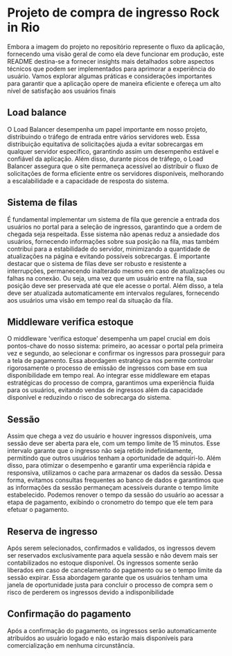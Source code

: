 
# Projeto de compra de ingresso Rock in Rio

Embora a imagem do projeto no repositório represente o fluxo da aplicação, fornecendo uma visão geral de como ela deve funcionar em produção, este README destina-se a fornecer insights mais detalhados sobre aspectos técnicos que podem ser implementados para aprimorar a experiência do usuário. Vamos explorar algumas práticas e considerações importantes para garantir que a aplicação opere de maneira eficiente e ofereça um alto nível de satisfação aos usuários finais



## Load balance
O Load Balancer desempenha um papel importante em nosso projeto, distribuindo o tráfego de entrada entre vários servidores web. Essa distribuição equitativa de solicitações ajuda a evitar sobrecargas em qualquer servidor específico, garantindo assim um desempenho estável e confiável da aplicação. Além disso, durante picos de tráfego, o Load Balancer assegura que o site permaneça acessível ao distribuir o fluxo de solicitações de forma eficiente entre os servidores disponíveis, melhorando a escalabilidade e a capacidade de resposta do sistema.

## Sistema de filas
É fundamental implementar um sistema de fila que gerencie a entrada dos usuários no portal para a seleção de ingressos, garantindo que a ordem de chegada seja respeitada. Esse sistema não apenas reduz a ansiedade dos usuários, fornecendo informações sobre sua posição na fila, mas também contribui para a estabilidade do servidor, minimizando a quantidade de atualizações na página e evitando possíveis sobrecargas. É importante destacar que o sistema de filas deve ser robusto e resistente a interrupções, permanecendo inalterado mesmo em caso de atualizações ou falhas na conexão. Ou seja, uma vez que um usuário entre na fila, sua posição deve ser preservada até que ele acesse o portal. Além disso, a tela deve ser atualizada automaticamente em intervalos regulares, fornecendo aos usuários uma visão em tempo real da situação da fila.

## Middleware verifica estoque
O middleware 'verifica estoque' desempenha um papel crucial em dois pontos-chave do nosso sistema: primeiro, ao acessar o portal pela primeira vez e segundo, ao selecionar e confirmar os ingressos para prosseguir para a tela de pagamento. Essa abordagem estratégica nos permite controlar rigorosamente o processo de emissão de ingressos com base em sua disponibilidade em tempo real. Ao integrar esse middleware em etapas estratégicas do processo de compra, garantimos uma experiência fluida para os usuários, evitando vendas de ingressos além da capacidade disponível e reduzindo o risco de sobrecarga do sistema.

## Sessão
Assim que chega a vez do usuário e houver ingressos disponíveis, uma sessão deve ser aberta para ele, com um tempo limite de 15 minutos. Esse intervalo garante que o ingresso não seja retido indefinidamente, permitindo que outros usuários tenham a oportunidade de adquiri-lo. Além disso, para otimizar o desempenho e garantir uma experiência rápida e responsiva, utilizamos o cache para armazenar os dados da sessão. Dessa forma, evitamos consultas frequentes ao banco de dados e garantimos que as informações da sessão permaneçam acessíveis durante o tempo limite estabelecido. Podemos renover o tempo da sessão do usuário ao acessar a etapa de pagamento, exibindo o cronometro do tempo que ele tem para efetuar o pagamento.

## Reserva de ingresso
Após serem selecionados, confirmados e validados, os ingressos devem ser reservados exclusivamente para aquela sessão e não devem mais ser contabilizados no estoque disponível. Os ingressos somente serão liberados em caso de cancelamento do pagamento ou se o tempo limite da sessão expirar. Essa abordagem garante que os usuários tenham uma janela de oportunidade justa para concluir o processo de compra sem o risco de perderem os ingressos devido a indisponibilidade

## Confirmação do pagamento
Após a confirmação do pagamento, os ingressos serão automaticamente atribuídos ao usuário logado e não estarão mais disponíveis para comercialização em nenhuma circunstância.
